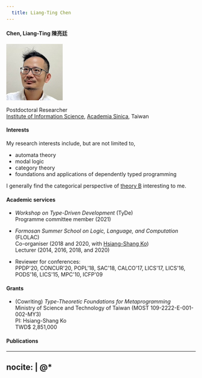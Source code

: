 ```yaml
---
  title: Liang-Ting Chen
---
```


#### __Chen, Liang-Ting 陳亮廷__

<img src="/img/profile.jpg" srcset="/img/profile-hires.jpg 2x" class="float-sm-end rounded-circle p-2">

Postdoctoral Researcher  
[Institute of Information Science](https://www.iis.sinica.edu.tw), [Academia Sinica](https://www.sinica.edu.tw/), Taiwan 

#### Interests

My research interests include, but are not limited to, 

  * automata theory
  * modal logic
  * category theory
  * foundations and applications of dependently typed programming

I generally find the categorical perspective of [theory B](https://cstheory.stackexchange.com/a/1523/51895) interesting to me.

#### Academic services

  * *Workshop on Type-Driven Development* (TyDe)\
    Programme committee member (2021)

  * *Formosan Summer School on Logic, Language, and Computation* (FLOLAC)\
    Co-organiser (2018 and 2020, with [Hsiang-Shang Ko](https://josh-hs-ko.github.io))\
    Lecturer (2014, 2016, 2018, and 2020)

  * Reviewer for conferences:\
    PPDP'20, CONCUR'20, POPL'18, SAC'18, CALCO'17, LICS'17, LICS'16, PODS'16, LICS'15, MPC'10, ICFP'09

#### Grants

  * (Cowriting) *Type-Theoretic Foundations for Metaprogramming*\
    Ministry of Science and Technology of Taiwan (MOST 109-2222-E-001-002-MY3)\
    PI: Hsiang-Shang Ko\
    TWD$ 2,851,000
    

#### Publications

---
nocite: |
  @*
---
